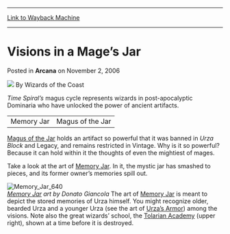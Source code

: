 
---
[Link to Wayback Machine](https://web.archive.org/web/20220911085343/https://magic.wizards.com/en/articles/archive/arcana/visions-mage%E2%80%99s-jar-2006-11-02)

[_metadata_:author]:- "Wizards of the Coast"
[_metadata_:description]:- "Time Spiral’s magus cycle represents wizards in post-apocalyptic Dominaria who have unlocked the power of ancient artifacts.   Magus of the Jar holds an artifact so powerful that it was banned in Urza Block and Legacy, and remains restricted in Vintage. Why is it so powerful? Because it can hold within it the thoughts of even the mightiest of mages. Take a look at the art of"
[_metadata_:generator]:- "Drupal 7 (http://drupal.org)"
[_metadata_:node]:- "703791"
[_metadata_:publish_date]:- "2006-11-02"
[_metadata_:source]:- "div-main-content"
[_metadata_:title]:- "Visions in a Mage’s Jar"
[_metadata_:wayback_capture_timestamp]:- "2022-09-11 08:53:43"
[_metadata_:wayback_raw_url]:- "https://web.archive.org/web/20220911085343id_/https://magic.wizards.com/en/articles/archive/arcana/visions-mage%E2%80%99s-jar-2006-11-02"
[_metadata_:wayback_url]:- "https://magic.wizards.com/en/articles/archive/arcana/visions-mage%E2%80%99s-jar-2006-11-02"
---


Visions in a Mage’s Jar
=======================



 Posted in **Arcana**
 on November 2, 2006 






![](https://media.magic.wizards.com/styles/auth_small/public/images/person/wizards_author.jpg)
By Wizards of the Coast











*Time Spiral’s* magus cycle represents wizards in post-apocalyptic Dominaria who have unlocked the power of ancient artifacts. 





|  |  |
| --- | --- |
| Memory Jar | Magus of the Jar |


[Magus of the Jar](https://gatherer.wizards.com/Pages/Card/Details.aspx?name=Magus+of+the+Jar) holds an artifact so powerful that it was banned in *Urza Block* and Legacy, and remains restricted in Vintage. Why is it so powerful? Because it can hold within it the thoughts of even the mightiest of mages.


Take a look at the art of [Memory Jar](https://gatherer.wizards.com/Pages/Card/Details.aspx?name=Memory+Jar). In it, the mystic jar has smashed to pieces, and its former owner’s memories spill out.


![Memory_Jar_640](https://media.magic.wizards.com/image_legacy_migration/magic/images/cardart/UL/Memory_Jar_640.jpg)  
*[Memory Jar](https://gatherer.wizards.com/Pages/Card/Details.aspx?name=Memory+Jar) art by Donato Giancola*
The art of [Memory Jar](https://gatherer.wizards.com/Pages/Card/Details.aspx?name=Memory+Jar) is meant to depict the stored memories of Urza himself. You might recognize older, bearded Urza and a younger Urza (see the art of [Urza’s Armor](https://gatherer.wizards.com/Pages/Card/Details.aspx?name=Urza%E2%80%99s+Armor)) among the visions. Note also the great wizards’ school, the [Tolarian Academy](https://gatherer.wizards.com/Pages/Card/Details.aspx?name=Tolarian+Academy) (upper right), shown at a time before it is destroyed. 







